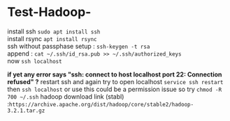 # Test-Hadoop-

install ssh `sudo apt install ssh` <br>
install rsync `apt install rsync`<br>
ssh without passphase setup : `ssh-keygen -t rsa`<br>
append : `cat ~/.ssh/id_rsa.pub >> ~/.ssh/authorized_keys`<br>
now `ssh localhost` <br>

**if yet any error says "ssh: connect to host localhost port 22: Connection refused" ?**
restart ssh and again try to open localhost `service ssh restart` then `ssh localhost`
or use this could be a permission issue so try `chmod -R 700 ~/.ssh`
hadoop download link (stabl) :`https://archive.apache.org/dist/hadoop/core/stable2/hadoop-3.2.1.tar.gz`
